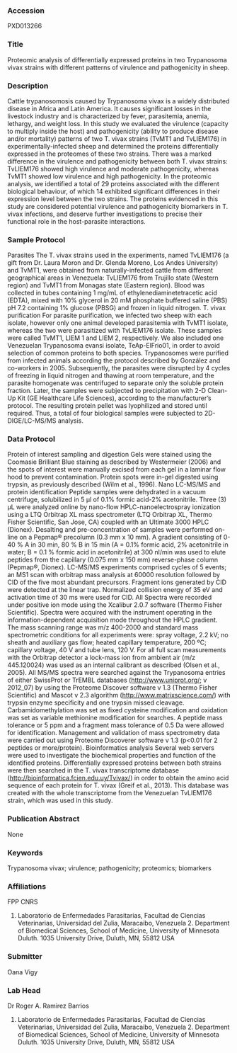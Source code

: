 ### Accession
PXD013266

### Title
Proteomic analysis of differentially expressed proteins in two Trypanosoma vivax strains with different patterns of virulence and pathogenicity in sheep.

### Description
Cattle trypanosomosis caused by Trypanosoma vivax is a widely distributed disease in Africa and Latin America. It causes significant losses in the livestock industry and is characterized by fever, parasitemia, anemia, lethargy, and weight loss. In this study we evaluated the virulence (capacity to multiply inside the host) and pathogenicity (ability to produce disease and/or mortality) patterns of two T. vivax strains (TvMT1 and TvLIEM176) in experimentally-infected sheep and determined the proteins differentially expressed in the proteomes of these two strains. There was a marked difference in the virulence and pathogenicity between both T. vivax strains: TvLIEM176 showed high virulence and moderate pathogenicity, whereas TvMT1 showed low virulence and high pathogenicity. In the proteomic analysis, we identified a total of 29 proteins associated with the different biological behaviour, of which 14 exhibited significant differences in their expression level between the two strains. The proteins evidenced in this study are considered potential virulence and pathogenicity biomarkers in T. vivax infections, and deserve further investigations to precise their functional role in the host-parasite interactions.

### Sample Protocol
Parasites The T. vivax strains used in the experiments, named TvLIEM176 (a gift from Dr. Laura Moron and Dr. Glenda Moreno, Los Andes University) and TvMT1, were obtained from naturally-infected cattle from different geographical areas in Venezuela: TvLIEM176 from Trujillo state (Western region) and TvMT1 from Monagas state (Eastern region). Blood was collected in tubes containing 1 mg/mL of ethylenediaminetetracetic acid (EDTA), mixed with 10% glycerol in 20 mM phosphate buffered saline (PBS) pH 7.2 containing 1% glucose (PBSG) and frozen in liquid nitrogen.  T. vivax purification For parasite purification, we infected two sheep with each isolate, however only one animal developed parasitemia with TvMT1 isolate, whereas the two were parasitized with TvLIEM176 isolate. These samples were called TvMT1, LIEM 1 and LIEM 2, respectively. We also included one Venezuelan Trypanosoma evansi isolate, TeAp-ElFrio01, in order to avoid selection of common proteins to both species. Trypanosomes were purified from infected animals according the protocol described by González and co-workers in 2005. Subsequently, the parasites were disrupted by 4 cycles of freezing in liquid nitrogen and thawing at room temperature, and the parasite homogenate was centrifuged to separate only the soluble protein fraction. Later, the samples were subjected to precipitation with 2-D Clean-Up Kit (GE Healthcare Life Sciences), according to the manufacturer’s protocol. The resulting protein pellet was lyophilized and stored until required. Thus, a total of four biological samples were subjected to 2D-DIGE/LC-MS/MS analysis.

### Data Protocol
Protein of interest sampling and digestion Gels were stained using the Coomasie Brilliant Blue staining as described by Westermeier (2006) and the spots of interest were manually excised from each gel in a laminar flow hood to prevent contamination. Protein spots were in-gel digested using trypsin, as previously described (Wilm et al., 1996). Nano LC-MS/MS and protein identification Peptide samples were dehydrated in a vacuum centrifuge, solubilized in 5 µl of 0.1% formic acid-2% acetonitrile. Three (3) µL were analyzed online by nano-flow HPLC-nanoelectrospray ionization using a LTQ Orbitrap XL mass spectrometer (LTQ Orbitrap XL, Thermo Fisher Scientific, San Jose, CA) coupled with an Ultimate 3000 HPLC (Dionex). Desalting and pre-concentration of samples were performed on-line on a Pepmap® precolumn (0.3 mm x 10 mm). A gradient consisting of 0-40 % A in 30 min, 80 % B in 15 min (A = 0.1% formic acid, 2% acetonitrile in water; B = 0.1 % formic acid in acetonitrile) at 300 nl/min was used to elute peptides from the capillary (0.075 mm x 150 mm) reverse-phase column (Pepmap®, Dionex). LC-MS/MS experiments comprised cycles of 5 events; an MS1 scan with orbitrap mass analysis at 60000 resolution followed by CID of the five most abundant precursors. Fragment ions generated by CID were detected at the linear trap. Normalized collision energy of 35 eV and activation time of 30 ms were used for CID. All Spectra were recorded under positive ion mode using the Xcalibur 2.0.7 software (Thermo Fisher Scientific). Spectra were acquired with the instrument operating in the information-dependent acquisition mode throughout the HPLC gradient. The mass scanning range was m/z 400-2000 and standard mass spectrometric conditions for all experiments were: spray voltage, 2.2 kV; no sheath and auxiliary gas flow; heated capillary temperature, 200 ºC; capillary voltage, 40 V and tube lens, 120 V. For all full scan measurements with the Orbitrap detector a lock-mass ion from ambient air (m/z 445.120024) was used as an internal calibrant as described (Olsen et al., 2005). All MS/MS spectra were searched against the Trypanosoma entries of either SwissProt or TrEMBL databases (http://www.uniprot.org/; v 2012_07) by using the Proteome Discover software v 1.3 (Thermo Fisher Scientific) and Mascot v 2.3 algorithm (http://www.matrixscience.com/) with trypsin enzyme specificity and one trypsin missed cleavage. Carbamidomethylation was set as fixed cysteine modification and oxidation was set as variable methionine modification for searches. A peptide mass tolerance or 5 ppm and a fragment mass tolerance of 0.5 Da were allowed for identification.  Management and validation of mass spectrometry data were carried out using Proteome Discoverer software v 1.3 (p<0.01 for 2 peptides or more/protein). Bioinformatics analysis Several web servers were used to investigate the biochemical properties and function of the identified proteins. Differentially expressed proteins between both strains were then searched in the T. vivax transcriptome database (http://bioinformatica.fcien.edu.uy/Tvivax/) in order to obtain the amino acid sequence of each protein for T. vivax (Greif et al., 2013). This database was created with the whole transcriptome from the Venezuelan TvLIEM176 strain, which was used in this study.

### Publication Abstract
None

### Keywords
Trypanosoma vivax; virulence; pathogenicity; proteomics; biomarkers

### Affiliations
FPP CNRS
1. Laboratorio de Enfermedades Parasitarias, Facultad de Ciencias Veterinarias, Universidad del Zulia, Maracaibo, Venezuela 2. Department of Biomedical Sciences, School of Medicine, University of Minnesota Duluth. 1035 University Drive, Duluth, MN, 55812 USA

### Submitter
Oana Vigy

### Lab Head
Dr Roger A. Ramirez Barrios
1. Laboratorio de Enfermedades Parasitarias, Facultad de Ciencias Veterinarias, Universidad del Zulia, Maracaibo, Venezuela 2. Department of Biomedical Sciences, School of Medicine, University of Minnesota Duluth. 1035 University Drive, Duluth, MN, 55812 USA


